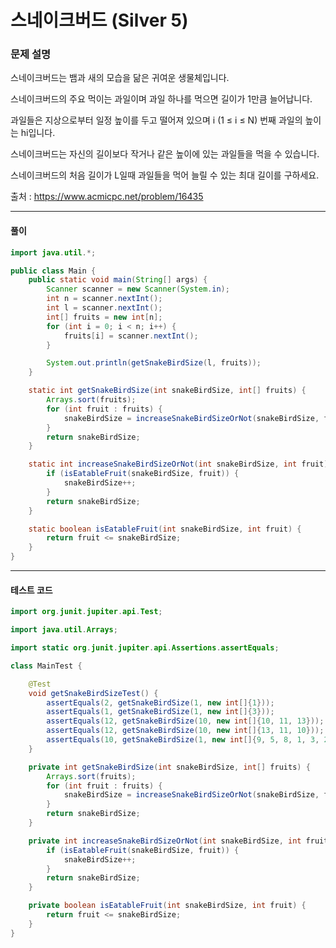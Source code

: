 # 스네이크버드 (Silver 5)

### 문제 설명

스네이크버드는 뱀과 새의 모습을 닮은 귀여운 생물체입니다. 

스네이크버드의 주요 먹이는 과일이며 과일 하나를 먹으면 길이가 1만큼 늘어납니다.

과일들은 지상으로부터 일정 높이를 두고 떨어져 있으며 i (1 ≤ i ≤ N) 번째 과일의 높이는 hi입니다. 

스네이크버드는 자신의 길이보다 작거나 같은 높이에 있는 과일들을 먹을 수 있습니다.

스네이크버드의 처음 길이가 L일때 과일들을 먹어 늘릴 수 있는 최대 길이를 구하세요.

출처 : https://www.acmicpc.net/problem/16435

---

#### 풀이
~~~java
import java.util.*;

public class Main {
    public static void main(String[] args) {
        Scanner scanner = new Scanner(System.in);
        int n = scanner.nextInt();
        int l = scanner.nextInt();
        int[] fruits = new int[n];
        for (int i = 0; i < n; i++) {
            fruits[i] = scanner.nextInt();
        }

        System.out.println(getSnakeBirdSize(l, fruits));
    }

    static int getSnakeBirdSize(int snakeBirdSize, int[] fruits) {
        Arrays.sort(fruits);
        for (int fruit : fruits) {
            snakeBirdSize = increaseSnakeBirdSizeOrNot(snakeBirdSize, fruit);
        }
        return snakeBirdSize;
    }

    static int increaseSnakeBirdSizeOrNot(int snakeBirdSize, int fruit) {
        if (isEatableFruit(snakeBirdSize, fruit)) {
            snakeBirdSize++;
        }
        return snakeBirdSize;
    }

    static boolean isEatableFruit(int snakeBirdSize, int fruit) {
        return fruit <= snakeBirdSize;
    }
}
~~~

---

#### 테스트 코드
~~~java
import org.junit.jupiter.api.Test;

import java.util.Arrays;

import static org.junit.jupiter.api.Assertions.assertEquals;

class MainTest {

    @Test
    void getSnakeBirdSizeTest() {
        assertEquals(2, getSnakeBirdSize(1, new int[]{1}));
        assertEquals(1, getSnakeBirdSize(1, new int[]{3}));
        assertEquals(12, getSnakeBirdSize(10, new int[]{10, 11, 13}));
        assertEquals(12, getSnakeBirdSize(10, new int[]{13, 11, 10}));
        assertEquals(10, getSnakeBirdSize(1, new int[]{9, 5, 8, 1, 3, 2, 7, 6, 4}));
    }

    private int getSnakeBirdSize(int snakeBirdSize, int[] fruits) {
        Arrays.sort(fruits);
        for (int fruit : fruits) {
            snakeBirdSize = increaseSnakeBirdSizeOrNot(snakeBirdSize, fruit);
        }
        return snakeBirdSize;
    }

    private int increaseSnakeBirdSizeOrNot(int snakeBirdSize, int fruit) {
        if (isEatableFruit(snakeBirdSize, fruit)) {
            snakeBirdSize++;
        }
        return snakeBirdSize;
    }

    private boolean isEatableFruit(int snakeBirdSize, int fruit) {
        return fruit <= snakeBirdSize;
    }
}
~~~
